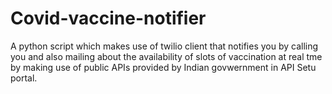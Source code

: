 # Covid-vaccine-notifier

A python script which makes use of twilio client that notifies you by calling you and also mailing  about the availability of slots of vaccination at real tme by 
making use of public APIs provided by Indian govwernment in API Setu portal.
